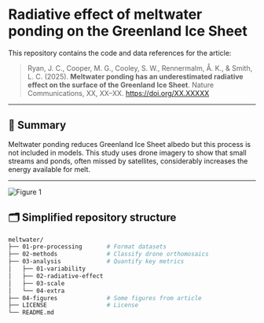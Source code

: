 # Radiative effect of meltwater ponding on the Greenland Ice Sheet

This repository contains the code and data references for the article:

> Ryan, J. C., Cooper, M. G., Cooley, S. W., Rennermalm, Å. K., & Smith, L. C. (2025). **Meltwater ponding has an underestimated radiative effect on the surface of the Greenland Ice Sheet**. Nature Communications, XX, XX–XX. https://doi.org/XX.XXXXX  

---

## 🧊 Summary

Meltwater ponding reduces Greenland Ice Sheet albedo but this process is not included in models. This study uses drone imagery to show that small streams and ponds, often missed by satellites, considerably increases the energy available for melt.

---

![Figure 1](04-figures/fig-1-transect.png)

## 🗂 Simplified repository structure

```bash
meltwater/
├── 01-pre-processing		# Format datasets
├── 02-methods				# Classify drone orthomosaics
├── 03-analysis				# Quantify key metrics
│   ├── 01-variability
│   ├── 02-radiative-effect
│   ├── 03-scale
│   └── 04-extra
├── 04-figures				# Some figures from article
├── LICENSE					# License
└── README.md

